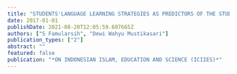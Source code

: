 ```yaml
---
title: "STUDENTS'LANGUAGE LEARNING STRATEGIES AS PREDICTORS OF THE STUDENTS'PERFORMANCES OF THE CHARACTER BUILDINGS"
date: 2017-01-01
publishDate: 2021-08-20T12:05:59.607665Z
authors: ["S Famularsih", "Dewi Wahyu Mustikasari"]
publication_types: ["2"]
abstract: ""
featured: false
publication: "*ON INDONESIAN ISLAM, EDUCATION AND SCIENCE (ICIIES)*"
---
```


